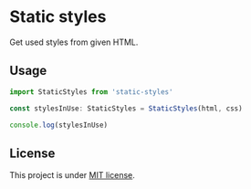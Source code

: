 # Static styles

Get used styles from given HTML.

## Usage

```javascript
import StaticStyles from 'static-styles'

const stylesInUse: StaticStyles = StaticStyles(html, css)

console.log(stylesInUse)
```

## License

This project is under [MIT license](./LICENSE).
